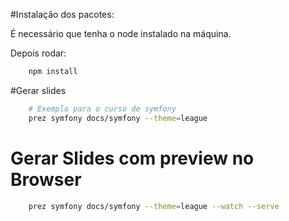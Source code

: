 #Instalação dos pacotes:

É necessário que tenha o node instalado na máquina.

Depois rodar:

```bash
    npm install
```

#Gerar slides

```bash
    # Exemplo para o curso de symfony
    prez symfony docs/symfony --theme=league
```

# Gerar Slides com preview no Browser

```bash
    prez symfony docs/symfony --theme=league --watch --serve
```
